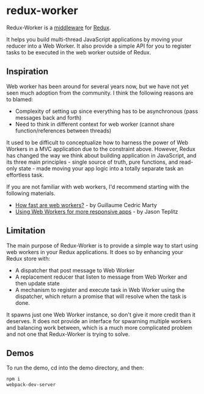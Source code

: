 # redux-worker

Redux-Worker is a [middleware](http://redux.js.org/docs/advanced/Middleware.html) for [Redux](https://github.com/reactjs/redux).

It helps you build multi-thread JavaScript applications by moving your reducer into a Web Worker. It also provide a simple API for you to register tasks to be executed in the web worker outside of Redux. 

## Inspiration

Web worker has been around for several years now, but we have not yet seen much adoption from the community. I think the following reasons are to blamed:
  - Complexity of setting up since everything has to be asynchronous (pass messages back and forth)
  - Need to think in different context for web worker (cannot share function/references between threads)
  
It used to be difficult to conceptualize how to harness the power of Web Workers in a MVC application due to the constraint above. However, Redux has changed the way we think about building application in JavaScript, and its three main principles - single source of truth, pure functions, and read-only state - made moving your app logic into a totally separate task an effortless task.

If you are not familiar with web workers, I'd recommend starting with the following materials.
 - [How fast are web workers?](https://hacks.mozilla.org/2015/07/how-fast-are-web-workers/) - by Guillaume Cedric Marty
 - [Using Web Workers for more responsive apps](https://www.youtube.com/watch?v=Kz_zKXiNGSE) - by Jason Teplitz

## Limitation

The main purpose of Redux-Worker is to provide a simple way to start using web workers in your Redux applications. It does so by enhancing your Redux store with:
  - A dispatcher that post message to Web Worker
  - A replacement reducer that listen to message from Web Worker and then update state
  - A mechanism to register and execute task in Web Worker using the dispatcher, which return a promise that will resolve when the task is done. 
  
It spawns just one Web Worker instance, so don't give it more credit than it deserves. It does not provide an interface for spwarning multiple workers and balancing work between, which is a much more complicated problem and not one that Redux-Worker is trying to solve. 

## Demos

To run the demo, cd into the demo directory, and then:
```bash
npm i
webpack-dev-server
```
 
